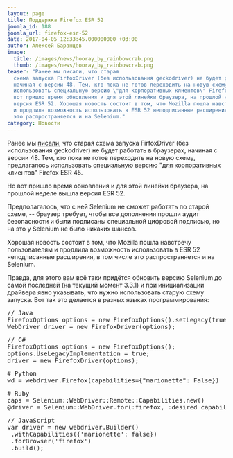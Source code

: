 ```yaml
---
layout: page
title: Поддержка Firefox ESR 52
joomla_id: 188
joomla_url: firefox-esr-52
date: 2017-04-05 12:33:45.000000000 +03:00
author: Алексей Баранцев
image:
  title: /images/news/hooray_by_rainbowcrab.png
  thumb: /images/news/hooray_by_rainbowcrab.png
teaser: "Ранее мы писали, что старая
  схема запуска FirfoxDriver (без использования geckodriver) не будет работать в браузерах,
  начиная с версии 48. Тем, кто пока не готов переходить на новую схему, предлагалось
  использовать специальную версию \"для корпоративных клиентов\" Firefox ESR 45. Но
  вот пришло время обновления и для этой линейки браузера, на прошлой неделе вышла
  версия ESR 52. Хорошая новость состоит в том, что Mozilla пошла навстречу пользователям
  и продлила возможность использовать в ESR 52 неподписанные расширения, в том числе
  это распространяется и на Selenium."
category: Новости
---
```

<p>Ранее мы <a href="news/178-firefox-48.html" rel="alternate">писали</a>, что старая схема запуска FirfoxDriver (без использования geckodriver) не будет работать в браузерах, начиная с версии 48. Тем, кто пока не готов переходить на новую схему, предлагалось использовать специальную версию "для корпоративных клиентов" Firefox ESR 45.</p>
<p>Но вот пришло время обновления и для этой линейки браузера, на прошлой неделе вышла версия ESR 52.</p>
<p>Предполагалось, что с ней Selenium не сможет работать по старой схеме, -- браузер требует, чтобы все дополнения прошли аудит безопасности и были подписаны специальной цифровой подписью, но на это у Selenium не было никаких шансов.</p>
<p>Хорошая новость состоит в том, что Mozilla пошла навстречу пользователям и продлила возможность использовать в ESR 52 неподписанные расширения, в том числе это распространяется и на Selenium.</p>
<p>Правда, для этого вам всё таки придётся обновить версию Selenium до самой последней (на текущий момент 3.3.1) и при инициализации драйвера явно указывать, что нужно использовать старую схему запуска. Вот так это делается в разных языках программирования:</p>
<pre>// Java<br />FirefoxOptions options = new FirefoxOptions().setLegacy(true);<br />WebDriver driver = new FirefoxDriver(options);</pre>
<pre>// C#<br />FirefoxOptions options = new FirefoxOptions();<br />options.UseLegacyImplementation = true;<br />driver = new FirefoxDriver(options);</pre>
<pre># Python<br />wd = webdriver.Firefox(capabilities={"marionette": False})</pre>
<pre># Ruby<br />caps = Selenium::WebDriver::Remote::Capabilities.new()<br />@driver = Selenium::WebDriver.for(:firefox, :desired_capabilities =&gt; caps)</pre>
<pre>// JavaScript<br />var driver = new webdriver.Builder()<br /> .withCapabilities({'marionette': false})<br /> .forBrowser('firefox')<br /> .build();</pre>
